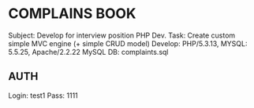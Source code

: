 # COMPLAINS BOOK

Subject: Develop for interview position PHP Dev.
Task: Create custom simple MVC engine (+ simple CRUD model)
Develop: PHP/5.3.13, MYSQL: 5.5.25, Apache/2.2.22
MySQL DB: complaints.sql

## AUTH
Login: test1
Pass: 1111

